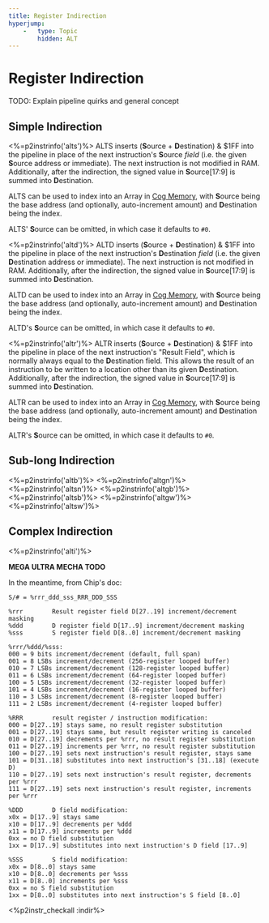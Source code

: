 ```yaml
---
title: Register Indirection
hyperjump:
    -   type: Topic
        hidden: ALT
---
```


# Register Indirection

TODO: Explain pipeline quirks and general concept

## Simple Indirection

<%=p2instrinfo('alts')%>
ALTS inserts (**S**ource + **D**estination) & $1FF into the pipeline in place of the next instruction's **S**ource _field_ (i.e. the given **S**ource address or immediate). The next instruction is not modified in RAM. Additionally, after the indirection, the signed value in **S**ource[17:9] is summed into **D**estination.

ALTS can be used to index into an Array in [Cog Memory](cog.html#cog-memory), with **S**ource being the base address (and optionally, auto-increment amount) and **D**estination being the index.

ALTS' **S**ource can be omitted, in which case it defaults to `#0`.


<%=p2instrinfo('altd')%>
ALTD inserts (**S**ource + **D**estination) & $1FF into the pipeline in place of the next instruction's **D**estination _field_ (i.e. the given **D**estination address or immediate). The next instruction is not modified in RAM. Additionally, after the indirection, the signed value in **S**ource[17:9] is summed into **D**estination.

ALTD can be used to index into an Array in [Cog Memory](cog.html#cog-memory), with **S**ource being the base address (and optionally, auto-increment amount) and **D**estination being the index.

ALTD's **S**ource can be omitted, in which case it defaults to `#0`.

<%=p2instrinfo('altr')%>
ALTR inserts (**S**ource + **D**estination) & $1FF into the pipeline in place of the next instruction's "Result Field", which is normally always equal to the **D**estination field. This allows the result of an instruction to be written to a location other than its given **D**estination. Additionally, after the indirection, the signed value in **S**ource[17:9] is summed into **D**estination.

ALTR can be used to index into an Array in [Cog Memory](cog.html#cog-memory), with **S**ource being the base address (and optionally, auto-increment amount) and **D**estination being the index.

ALTR's **S**ource can be omitted, in which case it defaults to `#0`.


## Sub-long Indirection

<%=p2instrinfo('altb')%>
<%=p2instrinfo('altgn')%>
<%=p2instrinfo('altsn')%>
<%=p2instrinfo('altgb')%>
<%=p2instrinfo('altsb')%>
<%=p2instrinfo('altgw')%>
<%=p2instrinfo('altsw')%>

## Complex Indirection

<%=p2instrinfo('alti')%>

**MEGA ULTRA MECHA TODO**

In the meantime, from Chip's doc:

~~~
S/# = %rrr_ddd_sss_RRR_DDD_SSS

%rrr		Result register field D[27..19] increment/decrement masking
%ddd		D register field D[17..9] increment/decrement masking
%sss		S register field D[8..0] increment/decrement masking

%rrr/%ddd/%sss:
000 = 9 bits increment/decrement (default, full span)
001 = 8 LSBs increment/decrement (256-register looped buffer)
010 = 7 LSBs increment/decrement (128-register looped buffer)
011 = 6 LSBs increment/decrement (64-register looped buffer)
100 = 5 LSBs increment/decrement (32-register looped buffer)
101 = 4 LSBs increment/decrement (16-register looped buffer)
110 = 3 LSBs increment/decrement (8-register looped buffer)
111 = 2 LSBs increment/decrement (4-register looped buffer)

%RRR		result register / instruction modification:
000 = D[27..19] stays same, no result register substitution
001 = D[27..19] stays same, but result register writing is canceled
010 = D[27..19] decrements per %rrr, no result register substitution
011 = D[27..19] increments per %rrr, no result register substitution
100 = D[27..19] sets next instruction's result register, stays same
101 = D[31..18] substitutes into next instruction's [31..18] (execute D)
110 = D[27..19] sets next instruction's result register, decrements per %rrr
111 = D[27..19] sets next instruction's result register, increments per %rrr

%DDD		D field modification:
x0x = D[17..9] stays same
x10 = D[17..9] decrements per %ddd
x11 = D[17..9] increments per %ddd
0xx = no D field substitution
1xx = D[17..9] substitutes into next instruction's D field [17..9]

%SSS		S field modification:
x0x = D[8..0] stays same
x10 = D[8..0] decrements per %sss
x11 = D[8..0] increments per %sss
0xx = no S field substitution
1xx = D[8..0] substitutes into next instruction's S field [8..0]

~~~

<%p2instr_checkall :indir%>